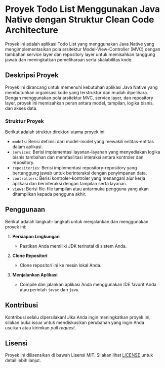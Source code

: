 # Proyek Todo List Menggunakan Java Native dengan Struktur Clean Code Architecture

Proyek ini adalah aplikasi Todo List yang menggunakan Java Native yang mengimplementasikan pola arsitektur Model-View-Controller (MVC) dengan tambahan service layer dan repository layer untuk memisahkan tanggung jawab dan meningkatkan pemeliharaan serta skalabilitas kode.

## Deskripsi Proyek

Proyek ini dirancang untuk memenuhi kebutuhan aplikasi Java Native yang membutuhkan organisasi kode yang terstruktur dan mudah dipelihara. Dengan menggunakan pola arsitektur MVC, service layer, dan repository layer, proyek ini memisahkan peran antara model, tampilan, logika bisnis, dan akses data.

### Struktur Proyek

Berikut adalah struktur direktori utama proyek ini:

- `models`: Berisi definisi dari model-model yang mewakili entitas-entitas dalam aplikasi.
- `services`: Berisi implementasi layanan-layanan yang menyediakan logika bisnis tambahan dan memfasilitasi interaksi antara kontroler dan repository.
- `repositories`: Berisi implementasi repository-repository yang bertanggung jawab untuk berinteraksi dengan penyimpanan data.
- `controllers`: Berisi kontroler-kontroler yang menangani alur kerja aplikasi dan berinteraksi dengan tampilan serta layanan.
- `views`: Berisi file-file tampilan atau antarmuka pengguna yang akan ditampilkan kepada pengguna akhir.

## Penggunaan

Berikut adalah langkah-langkah untuk menjalankan dan menggunakan proyek ini:

1. **Persiapan Lingkungan**
   - Pastikan Anda memiliki JDK terinstal di sistem Anda.

2. **Clone Repositori**
   - Clone repositori ini ke mesin lokal Anda.

3. **Menjalankan Aplikasi**
   - Compile dan jalankan aplikasi Anda menggunakan IDE favorit Anda atau perintah `javac` dan `java`.

## Kontribusi
Kontribusi selalu dipersilakan! Jika Anda ingin meningkatkan proyek ini, silakan buka *issue* untuk mendiskusikan perubahan yang ingin Anda usulkan atau kirimkan *pull request*.

## Lisensi
Proyek ini dilisensikan di bawah Lisensi MIT. Silakan lihat [LICENSE](LICENSE) untuk detail lebih lanjut.
